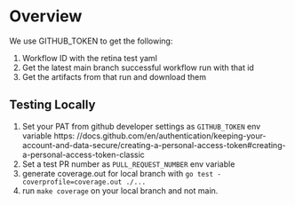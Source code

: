 # Overview

We use GITHUB_TOKEN to get the following:

1. Workflow ID with the retina test yaml
2. Get the latest main branch successful workflow run with that id
3. Get the artifacts from that run and download them

## Testing Locally

1. Set your PAT from github developer settings as `GITHUB_TOKEN` env variable
https: //docs.github.com/en/authentication/keeping-your-account-and-data-secure/creating-a-personal-access-token#creating-a-personal-access-token-classic
2. Set a test PR number as `PULL_REQUEST_NUMBER` env variable
3. generate coverage.out for local branch with `go test -coverprofile=coverage.out ./...`
4. run `make coverage` on your local branch and not main.
